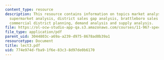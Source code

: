 ```yaml
---
content_type: resource
description: This resource contains information on topics market analysis, brockton
  supermarket analysis, district sales gap analysis, brattleboro sales gap analysis,
  commercial district planning, demand analysis and supply analysis.
file: https://ol-ocw-studio-app-qa.s3.amazonaws.com/courses/11-967-special-studies-in-urban-studies-and-planning-economic-development-planning-skills-january-iap-2007/774e974dfba91f6e83c38d97de0b6170_lect3.pdf
file_type: application/pdf
parent_uid: 3044803c-a69a-a239-d975-8678ad0b39a1
resourcetype: Document
title: lect3.pdf
uid: 774e974d-fba9-1f6e-83c3-8d97de0b6170
---
```

